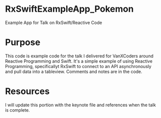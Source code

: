 # RxSwiftExampleApp_Pokemon
Example App for Talk on RxSwift/Reactive Code


# Purpose
 
This code is example code for the talk I delivered for VanXCoders around Reactive Programming and Swift. It's a simple example of using Reactive Programming, specificallyt RxSwift to connect to an API asynchronously and pull data into a tableview. Comments and notes are in the code.

# Resources

I will update this portion with the keynote file and references when the talk is complete.
